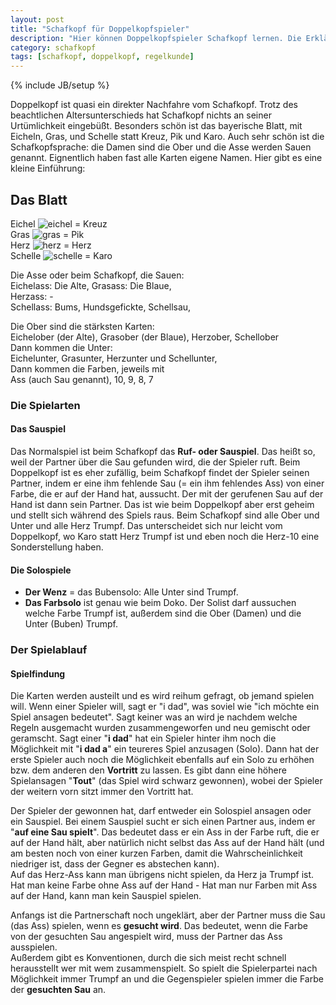 ```yaml
---
layout: post
title: "Schafkopf für Doppelkopfspieler"
description: "Hier können Doppelkopfspieler Schafkopf lernen. Die Erklärungen der Schafkopfregeln, sind genau auf Doppelkopfspieler zugeschnitten"
category: schafkopf
tags: [schafkopf, doppelkopf, regelkunde]
---
```

{% include JB/setup %}

Doppelkopf ist quasi ein direkter Nachfahre vom Schafkopf. Trotz des beachtlichen Altersunterschieds hat Schafkopf nichts an seiner Urtümlichkeit eingebüßt. Besonders schön ist das bayerische Blatt, mit Eicheln, Gras, und Schelle statt Kreuz, Pik und Karo. Auch sehr schön ist die Schafkopfsprache: die Damen sind die Ober und die Asse werden Sauen genannt. Eignentlich haben fast alle Karten eigene Namen. Hier gibt es eine kleine Einführung:

## Das Blatt

Eichel ![eichel](https://www.sauspiel.de/images/sauspiel/blog/list-i3.png) = Kreuz   
Gras ![gras](https://www.sauspiel.de/images/sauspiel/blog/list-i1.png) = Pik   
Herz ![herz](https://www.sauspiel.de/images/sauspiel/blog/list-i2.png) = Herz   
Schelle ![schelle](https://www.sauspiel.de/images/sauspiel/blog/list-i4.png) = Karo

Die Asse oder beim Schafkopf, die Sauen:    
Eichelass: Die Alte, 
Grasass: Die Blaue,    
Herzass: -    
Schellass: Bums, Hundsgefickte, Schellsau, 

Die Ober sind die stärksten Karten:    
Eichelober (der Alte), Grasober (der Blaue), Herzober, Schellober    
Dann kommen die Unter:    
Eichelunter, Grasunter, Herzunter und Schellunter,    
Dann kommen die Farben, jeweils mit    
Ass (auch Sau genannt), 10, 9, 8, 7


### Die Spielarten

#### Das Sauspiel

Das Normalspiel ist beim Schafkopf das **Ruf- oder Sauspiel**. Das heißt so,  weil  der Partner über die Sau gefunden wird, die der Spieler ruft. Beim Doppelkopf ist es eher zufällig, beim Schafkopf findet der Spieler seinen Partner, indem er eine ihm fehlende Sau (= ein ihm fehlendes Ass) von einer Farbe, die er auf der Hand hat, aussucht. Der mit der gerufenen Sau auf der Hand ist dann sein Partner. Das ist wie beim Doppelkopf aber erst geheim und stellt sich während des Spiels raus.
Beim Schafkopf sind alle Ober und Unter und alle Herz Trumpf. Das unterscheidet sich nur leicht vom Doppelkopf, wo Karo statt Herz Trumpf ist und eben noch die Herz-10 eine Sonderstellung haben.


#### Die Solospiele

* **Der Wenz** = das Bubensolo: Alle Unter sind Trumpf. 
* **Das Farbsolo** ist genau wie beim Doko. Der Solist darf aussuchen welche Farbe Trumpf ist, außerdem sind die Ober (Damen) und die Unter (Buben) Trumpf.

### Der Spielablauf
#### Spielfindung

Die Karten werden austeilt und es wird reihum gefragt, ob jemand spielen will. Wenn einer Spieler will, sagt er "i dad", was soviel wie "ich möchte ein Spiel ansagen bedeutet". Sagt keiner was an wird je nachdem welche Regeln ausgemacht wurden zusammengeworfen und neu gemischt oder geramscht. 
Sagt einer "**i dad**" hat ein Spieler hinter ihm noch die Möglichkeit mit "**i dad a**" ein teureres Spiel anzusagen (Solo). Dann hat der erste Spieler auch noch die Möglichkeit ebenfalls auf ein Solo zu erhöhen bzw. dem anderen den **Vortritt** zu lassen. Es gibt dann eine höhere Spielansagen "**Tout**" (das Spiel wird schwarz gewonnen), wobei der Spieler der weitern vorn sitzt immer den Vortritt hat.

 Der Spieler der gewonnen hat, darf entweder ein Solospiel ansagen oder ein Sauspiel. Bei einem Sauspiel sucht er sich einen Partner aus, indem er "**auf eine Sau spielt**". Das bedeutet dass er ein Ass in der Farbe ruft, die er auf der Hand hält, aber natürlich nicht selbst das Ass auf der Hand hält (und am besten noch von einer kurzen Farben, damit die Wahrscheinlichkeit niedriger ist, dass der Gegner es abstechen kann).    
 Auf das Herz-Ass kann man übrigens nicht spielen, da Herz ja Trumpf ist. Hat man keine Farbe ohne Ass auf der Hand - Hat man nur Farben mit Ass auf der Hand, kann man kein Sauspiel spielen.

 Anfangs ist die Partnerschaft noch ungeklärt, aber der Partner muss die Sau (das Ass) spielen, wenn es **gesucht wird**. Das bedeutet, wenn die Farbe von der gesuchten Sau angespielt wird, muss der Partner das Ass ausspielen.   
Außerdem gibt es Konventionen, durch die sich meist recht schnell herausstellt wer mit wem zusammenspielt. So spielt die Spielerpartei nach Möglichkeit immer Trumpf an und die Gegenspieler spielen immer die Farbe der **gesuchten Sau** an. 


